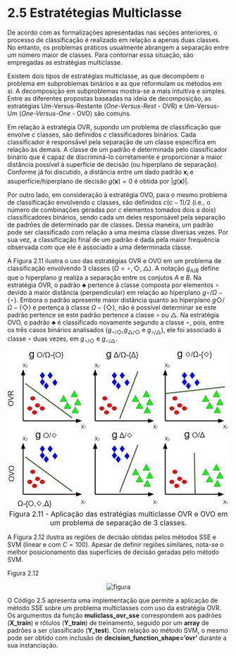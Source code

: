 <style>
    legend {
        font-size: 16px;
    }
    main {
        text-align: justify;
    }
</style>

# 2.5 Estratétegias Multiclasse

De acordo com as formalizações apresentadas nas seções anteriores, o processo de classificação é realizado em relação a apenas duas classes. No entanto, os problemas práticos usualmente abrangem a separação entre um número maior de classes. Para contornar essa situação, são empregadas as estratégias multiclasse.

Existem dois tipos de estratégias multiclasse, as que decompõem o problema em subproblemas binários e as que reformulam os métodos em si. A decomposição em subproblemas mostra-se a mais intuitiva e simples. Entre as diferentes propostas baseadas na ideia de decomposição, as estratégias Um-Versus-Restante ($\textit{One-Versus-Rest}$ - OVR) e Um-Versus-Um ($\textit{One-Versus-One}$ - OVO) são comuns.

Em relação à estratégia OVR, supondo um problema de classificação que envolve $c$ classes, são definidos $c$ classificadores binários. Cada classificador é responsável pela separação de um classe específica em relação às demais. A classe de um padrão é determinada pelo classificador binário que é capaz de discriminá-lo corretamente e proporcionar a maior distância possível à superfície de decisão (ou hiperplano de separação). Conforme já foi discutido, a distância entre um dado padrão $\textbf{x}_{i}$ e asuperfície/hiperplano de decisão $g(\textbf{x})=0$ é obtida por $|g(\textbf{x})|$.

Por outro lado, em consideração à estratégia OVO, para o mesmo problema de classificação envolvendo $c$ classes, são definidos $c(c-1)/2$ (i.e., o número de combinações geradas por $c$ elementos tomados dois a dois) classificadores binários, sendo cada um deles responsável pela separação de padrões de determinado par de classes. Dessa maneira, um padrão pode ser classificado com relação a uma mesma classe diversas vezes. Por sua vez, a classificação final de um padrão é dada pela maior frequência observada com que ele é associado a uma determinada classe.

A Figura 2.11 ilustra o uso das estratégias OVR e OVO em um problema de classificação envolvendo 3 classes ($Ω={\circ,◇,△}$). A notação $g_{A/B}$ define que o hiperplano $g$ realiza a separação entre os conjutos $A$ e $B$. Na estratégia OVR, o padrão $♣$ pertence à classe composta por elementos $∘$ devido à  maior distância (perpendicular) em relação ao hiperplano $g{\circ/Ω-\{\circ\}}$. Embora o padrão apresente maior distância quanto ao hiperplano $g{◇/Ω-\{◇\}}$ e pertença à classe $Ω-\{◇\}$, não é possível determinar se este padrão pertence se este padrão pertence a classe $\circ$ ou $△$. Na estratégia OVO, o padrão $♣$ é classificado novamente segundo a classe $∘$, pois, entre os três casos binários analisados ($g_{∘/◇}$,$g_{△/◇}$ e $g_{∘/△}$), ele foi associado à classe $\circ$ duas vezes, em $g_{∘/◇}$ e $g_{∘/△}$.

<div align="center">   

![figura11](images/figura211.png "figura2.11") <legend>Figura 2.11 - Aplicação das estratégias multiclasse OVR e OVO em um problema de separação de 3 classes.</legend> </div>

A Figura 2.12 ilustra as regiões de decisão obtidas pelos métodos SSE e SVM (linear e com $C=100$). Apesar de definir regiões similares, nota-se o melhor posicionamento das superfícies de decisão geradas pelo método SVM.

Figura 2.12 <div align="center"> 
    
![figura](images/figura.jpg "figura ") <legend></legend>
</div>

O Código 2.5 apresenta uma implementação que permite a aplicação de método SSE sobre um problema multiclasses com uso da estratégia OVR. Os argumentos da função $\textbf{muliclass_ovr_sse}$ correspondem aos padrões ($\textbf{X_train}$) e rótulos ($\textbf{Y_train}$) de treinamento, seguido por um $\textbf{array}$ de padrões a ser classificado ($\textbf{Y_test}$). Com relação ao método SVM, o mesmo pode ser obtido com inclusão de $\textbf{decision_function_shape='ovr'}$ durante a sua instanciação.